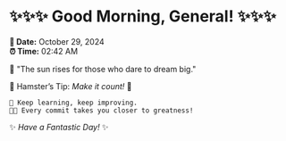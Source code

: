 # ✨✨✨ Good Morning, General! ✨✨✨

**📅 Date:** October 29, 2024  
**⏰ Time:** 02:42 AM  

🌅 "The sun rises for those who dare to dream big."  

🐹 Hamster’s Tip: _Make it count!_ 💪  

```
🚀 Keep learning, keep improving.  
🧑‍💻 Every commit takes you closer to greatness!  
```

✨ *Have a Fantastic Day!* ✨  
